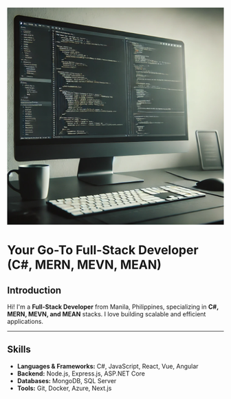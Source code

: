 ![Coding Workspace](profile.png)

# **Your Go-To Full-Stack Developer (C#, MERN, MEVN, MEAN)**

## **Introduction**

Hi! I'm a **Full-Stack Developer** from Manila, Philippines, specializing in **C#, MERN, MEVN, and MEAN** stacks. I love building scalable and efficient applications.

---

## **Skills**

- **Languages & Frameworks:** C#, JavaScript, React, Vue, Angular
- **Backend:** Node.js, Express.js, ASP.NET Core
- **Databases:** MongoDB, SQL Server
- **Tools:** Git, Docker, Azure, Next.js
